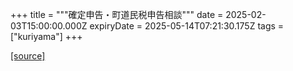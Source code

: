 +++
title = """確定申告・町道民税申告相談"""
date = 2025-02-03T15:00:00.000Z
expiryDate = 2025-05-14T07:21:30.175Z
tags = ["kuriyama"]
+++


[[source]](https://www.town.kuriyama.hokkaido.jp/soshiki/33/918.html)
